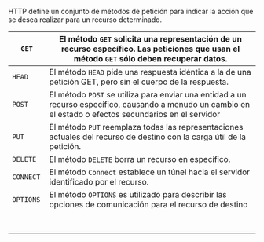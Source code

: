 HTTP define un conjunto de métodos 
de petición para indicar la acción que se desea realizar para un recurso determinado. 


| ```GET```      | El método ```GET``` solicita una representación de un recurso específico. Las peticiones que usan el método ```GET``` sólo deben recuperar datos.              |
| -------------- | -------------------------------------------------------------------------------------------------------------------------------------------------------------- |
| ```HEAD```     | El método ```HEAD``` pide una respuesta idéntica a la de una petición GET, pero sin el cuerpo de la respuesta.                                                 |
| ```POST```     | El método ```POST``` se utiliza para enviar una entidad a un recurso específico, causando a menudo un cambio en el estado o efectos secundarios en el servidor |
| ```PUT```      | El método ```PUT``` reemplaza todas las representaciones actuales del recurso de destino con la carga útil de la petición.                                     |
| ```DELETE```   | El método ```DELETE``` borra un recurso en específico.                                                                                                         |
| ```CONNECT```  | El método ```Connect``` establece un túnel hacia el servidor identificado por el recurso.                                                                      |
| ```OPTIONS ``` | El método ```OPTIONS``` es utilizado para describir las opciones de comunicación para el recurso de destino                                                    |
| ``` ```        | ``` ```                                                                                                                                                        |
| ``` ```        | ``` ```                                                                                                                                                        |
